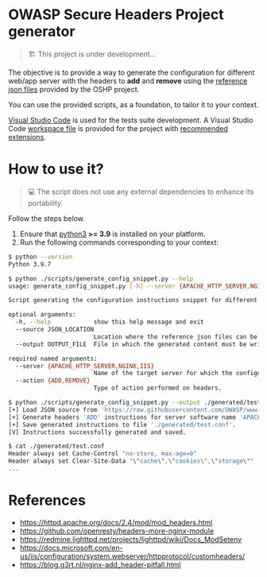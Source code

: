 # OWASP Secure Headers Project generator

> 🏗 This project is under development...

The objective is to provide a way to generate the configuration for different web/app server with the headers to **add** and **remove** using the [reference json files](https://github.com/OWASP/www-project-secure-headers/tree/master/ci) provided by the OSHP project.

You can use the provided scripts, as a foundation, to tailor it to your context.

[Visual Studio Code](https://code.visualstudio.com/) is used for the tests suite development. A Visual Studio Code [workspace file](project.code-workspace) is provided for the project with [recommended extensions](.vscode/extensions.json).

# How to use it?

> 💻 The script does not use any external dependencies to enhance its portability.

Follow the steps below.

1. Ensure that [python3](https://www.python.org/downloads/) **>= 3.9** is installed on your platform.
2. Run the following commands corresponding to your context:

```bash
$ python --version
Python 3.9.7

$ python ./scripts/generate_config_snippet.py --help
usage: generate_config_snippet.py [-h] --server {APACHE_HTTP_SERVER,NGINX,IIS} --action {ADD,REMOVE} [--source JSON_LOCATION] [--output OUTPUT_FILE]

Script generating the configuration instructions snippet for different web/app server with the headers to ADD and REMOVE using the reference json files provided by the OSHP project

optional arguments:
  -h, --help            show this help message and exit
  --source JSON_LOCATION
                        Location where the reference json files can be found (default to GitHub OSHP OWASP repository).
  --output OUTPUT_FILE  File in which the generated content must be written (default to file 'snippet.conf' in current execution folder).

required named arguments:
  --server {APACHE_HTTP_SERVER,NGINX,IIS}
                        Name of the target server for which the configuration instructions snippet must be generated.
  --action {ADD,REMOVE}
                        Type of action performed on headers.

$ python ./scripts/generate_config_snippet.py --output ./generated/test.conf --server APACHE_HTTP_SERVER --action ADD
[+] Load JSON source from 'https://raw.githubusercontent.com/OWASP/www-project-secure-headers/master/ci'.
[+] Generate headers 'ADD' instructions for server software name 'APACHE_HTTP_SERVER'.
[+] Save generated instructions to file './generated/test.conf'.
[V] Instructions successfully generated and saved.

$ cat ./generated/test.conf
Header always set Cache-Control "no-store, max-age=0"
Header always set Clear-Site-Data "\"cache\",\"cookies\",\"storage\""
...
```

# References

* <https://httpd.apache.org/docs/2.4/mod/mod_headers.html>
* <https://github.com/openresty/headers-more-nginx-module>
* <https://redmine.lighttpd.net/projects/lighttpd/wiki/Docs_ModSetenv>
* <https://docs.microsoft.com/en-us/iis/configuration/system.webserver/httpprotocol/customheaders/>
* <https://blog.g3rt.nl/nginx-add_header-pitfall.html>

